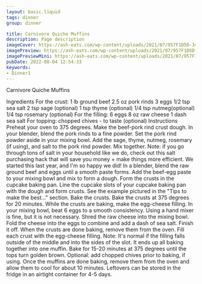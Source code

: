 ```yaml
---
layout: basic.liquid
tags: dinner
group: dinner

title: Carnivore Quiche Muffins
description: Page description
imageCover: https://ash-eats.com/wp-content/uploads/2021/07/957F1D5D-3447-4DA1-AD3A-EE464D53AD13-1-800x1000.jpg
imagePreview: https://ash-eats.com/wp-content/uploads/2021/07/957F1D5D-3447-4DA1-AD3A-EE464D53AD13-1-800x1000.jpg
imagePreviewMini: https://ash-eats.com/wp-content/uploads/2021/07/957F1D5D-3447-4DA1-AD3A-EE464D53AD13-1-800x1000.jpg
pubDate: 2022-08-04 12:54:33
keywords:
- Dinner1
---
```


Carnivore Quiche Muffins

Ingredients
For the crust:
1 lb ground beef
2.5 oz pork rinds
3 eggs
1/2 tsp sea salt
2 tsp sage (optional)
1 tsp thyme (optional)
1/4 tsp nutmeg(optional)
1/4 tsp rosemary (optional)
For the filling:
6 eggs
8 oz raw cheese
1 dash sea salt
For topping:
chopped chives - to taste (optional)
Instructions
Preheat your oven to 375 degrees.
Make the beef-pork rind crust dough.
In your blender, blend the pork rinds to a fine powder. Set the pork rind powder aside in your mixing bowl.
Add the sage, thyme, nutmeg, rosemary (if using), and salt to the pork rind powder. Mix together.
Note: if you go through tons of salt in your household like we do, check out this salt purchasing hack that will save you money + make things more efficient. We started this last year, and I'm so happy we did!
In a blender, blend the raw ground beef and eggs until a smooth paste forms.
Add the beef-egg paste to your mixing bowl and mix to form a dough.
Form the crusts in the cupcake baking pan.
Line the cupcake slots of your cupcake baking pan with the dough and form crusts. See the example pictured in the "Tips to make the best..." section.
Bake the crusts.
Bake the crusts at 375 degrees for 20 minutes.
While the crusts are baking, make the egg-cheese filling.
In your mixing bowl, beat 6 eggs to a smooth consistency. Using a hand mixer is fine, but it is not necessary.
Shred the raw cheese into the mixing bowl. Fold the cheese into the eggs to combine and add a dash of sea salt.
Finish it off.
When the crusts are done baking, remove them from the oven. Fill each crust with the egg-cheese filling.
Note: It's normal if the filling falls outside of the middle and into the sides of the slot. It ends up all baking together into one muffin.
Bake for 15-20 minutes at 375 degrees until the tops turn golden brown.
Optional: add chopped chives prior to baking, if using.
Once the muffins are done baking, remove them from the oven and allow them to cool for about 10 minutes.
Leftovers can be stored in the fridge in an airtight container for 4-5 days.


